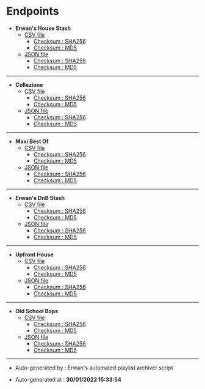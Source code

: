 # Endpoints

- **Erwan's House Stash**
	- [CSV file](./erwan-house-stash/playlist.csv)
		- [Checksum : SHA256](./erwan-house-stash/playlist.csv.sha256)
		- [Checksum : MD5](./erwan-house-stash/playlist.csv.md5)
	- [JSON file](./erwan-house-stash/playlist.json)
		- [Checksum : SHA256](./erwan-house-stash/playlist.json.sha256)
		- [Checksum : MD5](./erwan-house-stash/playlist.json.md5)

---

- **Collezione**
	- [CSV file](./konan-collezione/playlist.csv)
		- [Checksum : SHA256](./konan-collezione/playlist.csv.sha256)
		- [Checksum : MD5](./konan-collezione/playlist.csv.md5)
	- [JSON file](./konan-collezione/playlist.json)
		- [Checksum : SHA256](./konan-collezione/playlist.json.sha256)
		- [Checksum : MD5](./konan-collezione/playlist.json.md5)

---

- **Maxi Best Of**
	- [CSV file](./konan-maxi-best-of/playlist.csv)
		- [Checksum : SHA256](./konan-maxi-best-of/playlist.csv.sha256)
		- [Checksum : MD5](./konan-maxi-best-of/playlist.csv.md5)
	- [JSON file](./konan-maxi-best-of/playlist.json)
		- [Checksum : SHA256](./konan-maxi-best-of/playlist.json.sha256)
		- [Checksum : MD5](./konan-maxi-best-of/playlist.json.md5)

---

- **Erwan's DnB Stash**
	- [CSV file](./erwan-dnb-stash/playlist.csv)
		- [Checksum : SHA256](./erwan-dnb-stash/playlist.csv.sha256)
		- [Checksum : MD5](./erwan-dnb-stash/playlist.csv.md5)
	- [JSON file](./erwan-dnb-stash/playlist.json)
		- [Checksum : SHA256](./erwan-dnb-stash/playlist.json.sha256)
		- [Checksum : MD5](./erwan-dnb-stash/playlist.json.md5)

---

- **Upfront House**
	- [CSV file](./erwan-upfront-house/playlist.csv)
		- [Checksum : SHA256](./erwan-upfront-house/playlist.csv.sha256)
		- [Checksum : MD5](./erwan-upfront-house/playlist.csv.md5)
	- [JSON file](./erwan-upfront-house/playlist.json)
		- [Checksum : SHA256](./erwan-upfront-house/playlist.json.sha256)
		- [Checksum : MD5](./erwan-upfront-house/playlist.json.md5)

---

- **Old School Bops**
	- [CSV file](./erwan-old-shool-bops/playlist.csv)
		- [Checksum : SHA256](./erwan-old-shool-bops/playlist.csv.sha256)
		- [Checksum : MD5](./erwan-old-shool-bops/playlist.csv.md5)
	- [JSON file](./erwan-old-shool-bops/playlist.json)
		- [Checksum : SHA256](./erwan-old-shool-bops/playlist.json.sha256)
		- [Checksum : MD5](./erwan-old-shool-bops/playlist.json.md5)

---

- Auto-generated by : Erwan's automated playlist archiver script

- Auto-generated at : **30/01/2022 15:33:54**

